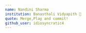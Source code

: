 ```yaml
---
name: Nandini Sharma
institution: Banasthali Vidyapith 🚩 
quote: Merge,Play and commit!
github_user: idiosyncratic4
---
```

